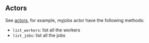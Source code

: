 ## Actors

See [actors](actors), for example, myjobs actor have the following methods:

- `list_workers`: list all the workers
- `list_jobs`: list all the jobs
